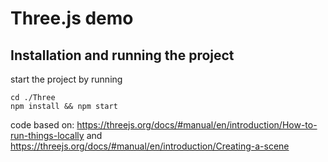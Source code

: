 # Three.js demo

## Installation and running the project
start the project by running

	cd ./Three
    npm install && npm start

code based on: https://threejs.org/docs/#manual/en/introduction/How-to-run-things-locally and https://threejs.org/docs/#manual/en/introduction/Creating-a-scene
